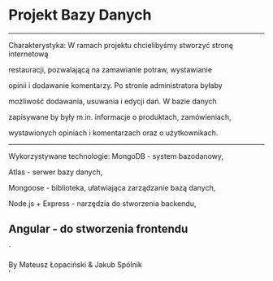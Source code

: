 # Projekt Bazy Danych 
---

Charakterystyka:
W ramach projektu chcielibyśmy stworzyć stronę internetową 

restauracji, pozwalającą na zamawianie potraw, wystawianie 

opinii i dodawanie komentarzy. Po stronie administratora byłaby 

możliwość dodawania, usuwania i edycji dań. W bazie danych 

zapisywane by były m.in. informacje o produktach, zamówieniach, 

wystawionych opiniach i komentarzach oraz o użytkownikach.

---

Wykorzystywane technologie:
MongoDB - system bazodanowy,

Atlas - serwer bazy danych,

Mongoose - biblioteka, ułatwiająca zarządzanie bazą danych,

Node.js + Express - narzędzia do stworzenia backendu,

Angular - do stworzenia frontendu
---
`<div style="text-align:left;"> By Mateusz Łopaciński & Jakub Spólnik</div>'

